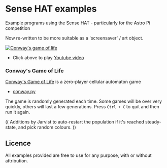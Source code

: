 # Sense HAT examples

Example programs using the Sense HAT - particularly for the Astro Pi competition

Now re-written to be more suitable as a 'screensaver' / art object.

[![Conway's game of life](https://img.youtube.com/vi/Q184KpZQ_Ls/0.jpg)](https://www.youtube.com/watch?v=Q184KpZQ_Ls)
 - Click above to play [Youtube video](https://www.youtube.com/watch?v=Q184KpZQ_Ls)

### Conway's Game of Life

[Conway's Game of Life](https://en.wikipedia.org/wiki/Conway's_Game_of_Life) is a zero-player cellular automaton game

- [conway.py](python/conway.py)

The game is randomly generated each time. Some games will be over very quickly, others will last a few generations. Press `Ctrl + C` to quit and then run it again.

(( Additions by Jarvist to auto-restart the population if it's reached steady-state, and pick random colours. ))

## Licence

All examples provided are free to use for any purpose, with or without attribution.
